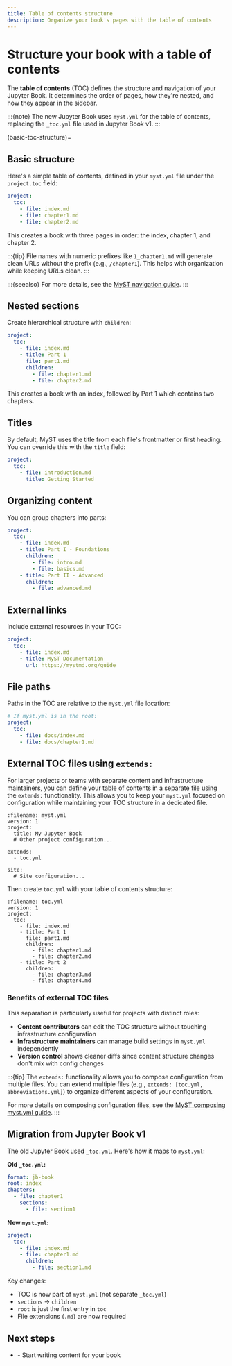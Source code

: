 ```yaml
---
title: Table of contents structure
description: Organize your book's pages with the table of contents
---
```


# Structure your book with a table of contents

The **table of contents** (TOC) defines the structure and navigation of your Jupyter Book. It determines the order of pages, how they're nested, and how they appear in the sidebar.

:::{note}
The new Jupyter Book uses `myst.yml` for the table of contents, replacing the `_toc.yml` file used in Jupyter Book v1.
:::

(basic-toc-structure)=
## Basic structure

Here's a simple table of contents, defined in your `myst.yml` file under the `project.toc` field:

```yaml
project:
  toc:
    - file: index.md
    - file: chapter1.md
    - file: chapter2.md
```

This creates a book with three pages in order: the index, chapter 1, and chapter 2.

:::{tip}
File names with numeric prefixes like `1_chapter1.md` will generate clean URLs without the prefix (e.g., `/chapter1`). This helps with organization while keeping URLs clean.
:::

:::{seealso}
For more details, see the [MyST navigation guide](xref:guide/table-of-contents).
:::

## Nested sections

Create hierarchical structure with `children`:

```yaml
project:
  toc:
    - file: index.md
    - title: Part 1
      file: part1.md
      children:
        - file: chapter1.md
        - file: chapter2.md
```

This creates a book with an index, followed by Part 1 which contains two chapters.

## Titles

By default, MyST uses the title from each file's frontmatter or first heading. You can override this with the `title` field:

```yaml
project:
  toc:
    - file: introduction.md
      title: Getting Started
```

## Organizing content

You can group chapters into parts:

```yaml
project:
  toc:
    - file: index.md
    - title: Part I - Foundations
      children:
        - file: intro.md
        - file: basics.md
    - title: Part II - Advanced
      children:
        - file: advanced.md
```

## External links

Include external resources in your TOC:

```yaml
project:
  toc:
    - file: index.md
    - title: MyST Documentation
      url: https://mystmd.org/guide
```

## File paths

Paths in the TOC are relative to the `myst.yml` file location:

```yaml
# If myst.yml is in the root:
project:
  toc:
    - file: docs/index.md
    - file: docs/chapter1.md
```

## External TOC files using `extends:`

For larger projects or teams with separate content and infrastructure maintainers, you can define your table of contents in a separate file using the `extends:` functionality. This allows you to keep your `myst.yml` focused on configuration while maintaining your TOC structure in a dedicated file.

```{code-block} yaml
:filename: myst.yml
version: 1
project:
  title: My Jupyter Book
  # Other project configuration...

extends:
  - toc.yml

site:
  # Site configuration...
```

Then create `toc.yml` with your table of contents structure:

```{code-block} yaml
:filename: toc.yml
version: 1
project:
  toc:
    - file: index.md
    - title: Part 1
      file: part1.md
      children:
        - file: chapter1.md
        - file: chapter2.md
    - title: Part 2
      children:
        - file: chapter3.md
        - file: chapter4.md
```

### Benefits of external TOC files

This separation is particularly useful for projects with distinct roles:

- **Content contributors** can edit the TOC structure without touching infrastructure configuration
- **Infrastructure maintainers** can manage build settings in `myst.yml` independently
- **Version control** shows cleaner diffs since content structure changes don't mix with config changes

:::{tip}
The `extends:` functionality allows you to compose configuration from multiple files. You can extend multiple files (e.g., `extends: [toc.yml, abbreviations.yml]`) to organize different aspects of your configuration.

For more details on composing configuration files, see the [MyST composing myst.yml guide](xref:guide#composing-myst-yml).
:::

## Migration from Jupyter Book v1

The old Jupyter Book used `_toc.yml`. Here's how it maps to `myst.yml`:

**Old `_toc.yml`:**
```yaml
format: jb-book
root: index
chapters:
  - file: chapter1
    sections:
      - file: section1
```

**New `myst.yml`:**
```yaml
project:
  toc:
    - file: index.md
    - file: chapter1.md
      children:
        - file: section1.md
```

Key changes:
- TOC is now part of `myst.yml` (not separate `_toc.yml`)
- `sections` → `children`
- `root` is just the first entry in `toc`
- File extensions (`.md`) are now required

## Next steps

- [](../getting-started/create-content.md) - Start writing content for your book
